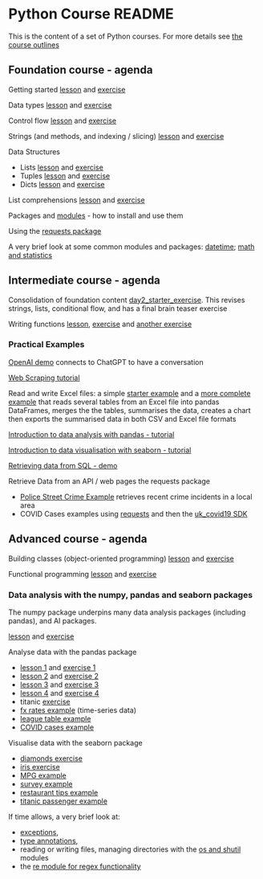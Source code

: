 # Python Course README

This is the content of a set of Python courses.  For more details see [the course outlines](https://zomalex.co.uk/python-courses/python_course_list.html)

## Foundation course - agenda

Getting started [lesson](basics_lesson.ipynb) and [exercise](basics_exercise.ipynb)

Data types [lesson](data_types_lesson.ipynb) and [exercise](data_types_exercise.ipynb)

Control flow [lesson](control_flow_lesson.ipynb) and [exercise](control_flow_exercise.ipynb)

Strings (and methods, and indexing / slicing) [lesson](strings_lesson.ipynb) and [exercise](strings_exercise.ipynb)

Data Structures

* Lists [lesson](lists_lesson.ipynb) and [exercise](lists_exercise.ipynb)
* Tuples [lesson](tuples_lesson.ipynb) and [exercise](tuples_exercise.ipynb)
* Dicts [lesson](dicts_lesson.ipynb) and [exercise](dicts_exercise.ipynb)

List comprehensions  [lesson](list_comprehensions_lesson.ipynb) and [exercise](list_comprehensions_exercise.ipynb)

Packages and [modules](useful_modules_lesson.ipynb) - how to install and use them

Using the [requests package](api_astronauts_exercise.ipynb)

A very brief look at some common modules and packages: [datetime](datetime_lesson.ipynb); [math and statistics](math_stats_modules_lesson.ipynb)

## Intermediate course - agenda

Consolidation of foundation content [day2_starter_exercise](day2_starter_exercise.ipynb). This revises strings, lists, conditional flow, and has a final brain teaser exercise

Writing functions [lesson](functions_lesson.ipynb), [exercise](functions_exercise.ipynb) and [another exercise](functions_exercise_bmi.ipynb)

### Practical Examples

[OpenAI demo](api_openai_example.ipynb) connects to ChatGPT to have a conversation

[Web Scraping tutorial](web_scrape_lesson.ipynb)

Read and write Excel files: a simple [starter example](excel_automation_starter_example.ipynb) and a [more complete example](practical_example_1.ipynb) that reads several tables from an Excel file into pandas DataFrames, merges the the tables, summarises the data, creates a chart then exports the summarised data in both CSV and Excel file formats

[Introduction to data analysis with pandas - tutorial](data_analysis/bank_churn_example.ipynb)

[Introduction to data visualisation with seaborn - tutorial](data_analysis/pandas_seaborn_intro_lesson.ipynb)

[Retrieving data from SQL - demo](data_analysis/pandas_sql_connection.ipynb)

Retrieve Data from an API / web pages the requests package

* [Police Street Crime Example](api_police_exercise.ipynb) retrieves recent crime incidents in a local area
* COVID Cases examples using [requests](api_covid_requests_example.ipynb) and  then the [uk_covid19 SDK](api_covid_sdk_example.ipynb)

## Advanced course - agenda

Building classes (object-oriented programming) [lesson](oop_lesson.ipynb) and [exercise](oop_exercise_vaccine.ipynb)

Functional programming [lesson](functional_lesson.ipynb) and [exercise](functional_exercise.ipynb)

### Data analysis with the numpy, pandas and seaborn packages

The numpy package underpins many data analysis packages (including pandas), and AI packages.

[lesson](data_analysis/numpy_lesson.ipynb) and [exercise](data_analysis/numpy_exercise.ipynb)

Analyse data with the pandas package

* [lesson 1](data_analysis/pandas_lesson_01.ipynb) and [exercise 1](data_analysis/pandas_exercise_01.ipynb)
* [lesson 2](data_analysis/pandas_lesson_02.ipynb) and [exercise 2](data_analysis/pandas_exercise_02.ipynb)
* [lesson 3](data_analysis/pandas_lesson_03.ipynb) and [exercise 3](data_analysis/pandas_exercise_03.ipynb)
* [lesson 4](data_analysis/pandas_lesson_04.ipynb) and [exercise 4](data_analysis/pandas_exercise_04.ipynb)
* titanic [exercise](data_analysis/pandas_titanic_exercise.ipynb)
* [fx rates example](data_analysis/pandas_timeseries_example_fx_rates.ipynb) (time-series data)
* [league table example](data_analysis/pandas_adv_example_league_table.ipynb)
* [COVID cases example](data_analysis/pandas_example_covid_cases.ipynb)

Visualise data with the seaborn package

* [diamonds exercise](data_viz/seaborn_diamonds_exercise.ipynb)
* [iris exercise](data_viz/seaborn_iris_exercise.ipynb)
* [MPG example](data_viz/viz_mpg.ipynb)
* [survey example](data_viz/viz_survey.ipynb)
* [restaurant tips example](data_viz/viz_tips.ipynb)
* [titanic passenger example](data_viz/viz_titanic.ipynb)

If time allows, a very brief look at:

* [exceptions](exceptions_lesson.ipynb),
* [type annotations](type_annotations_lesson.ipynb),
* reading or writing files, managing directories with the [os and shutil](os_module_lesson.ipynb) modules
* the [re module for regex functionality](regex_lesson.ipynb)
